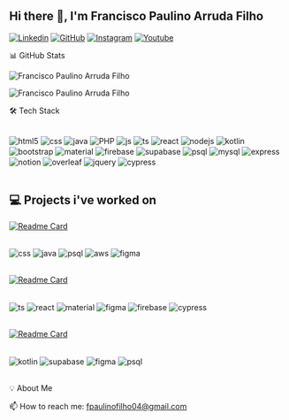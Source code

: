 ## Hi there 👋, I'm Francisco Paulino Arruda Filho

[![Linkedin](https://img.shields.io/badge/LinkedIn-0077B5?style=for-the-badge&logo=linkedin&logoColor=white)](https://www.linkedin.com/in/francisco-paulino-arruda-filho-9a6b81289/)
[![GitHub](https://img.shields.io/badge/GitHub-100000?style=for-the-badge&logo=github&logoColor=white)](https://github.com/Francisco-Paulino-Arruda-Filho)
[![Instagram](https://img.shields.io/badge/Instagram-E4405F?style=for-the-badge&logo=instagram&logoColor=white)](https://www.instagram.com/fpaulinoaf/)
[![Youtube](https://img.shields.io/badge/YouTube-FF0000?style=for-the-badge&logo=youtube&logoColor=white)](https://www.youtube.com/@franciscopaulinoarrudafilh1388)

📊 GitHub Stats

<p><img align="center" src="https://github-readme-stats.vercel.app/api/top-langs?username=Francisco-Paulino-Arruda-Filho&show_icons=true&theme=radical&locale=en&layout=compact" alt="Francisco Paulino Arruda Filho" /></p>
<p><img align="center" src="https://github-readme-stats.vercel.app/api?username=Francisco-Paulino-Arruda-Filho&show_icons=true&theme=radical&locale=en&layout=compact" alt="Francisco Paulino Arruda Filho" /></p>

🛠️ Tech Stack

<div style="display: inline_block"><br/>
   <img align="center" alt="html5" src="https://img.shields.io/badge/HTML5-E34F26?style=for-the-badge&logo=html5&logoColor=white" />
   <img align="center" alt="css" src="https://img.shields.io/badge/CSS3-1572B6?style=for-the-badge&logo=css3&logoColor=white" />
   <img align="center" alt="java" src="https://img.shields.io/badge/Java-ED8B00?style=for-the-badge&logo=openjdk&logoColor=white" />
   <img align="center" alt="PHP" src="https://img.shields.io/badge/PHP-777BB4?style=for-the-badge&logo=php&logoColor=white" />
   <img align="center" alt="js" src="https://img.shields.io/badge/JavaScript-F7DF1E?style=for-the-badge&logo=javascript&logoColor=black" />
   <img align="center" alt="ts" src="https://img.shields.io/badge/TypeScript-007ACC?style=for-the-badge&logo=typescript&logoColor=white" />
   <img align="center" alt="react" src="https://img.shields.io/badge/React-20232A?style=for-the-badge&logo=react&logoColor=61DAFB" />
   <img align="center" alt="nodejs" src="https://img.shields.io/badge/Node.js-43853D?style=for-the-badge&logo=node.js&logoColor=white" />
   <img align="center" alt="kotlin" src="https://img.shields.io/badge/Kotlin-0095D5?&style=for-the-badge&logo=kotlin&logoColor=white" />
   <img align="center" alt="bootstrap" src="https://img.shields.io/badge/Bootstrap-563D7C?style=for-the-badge&logo=bootstrap&logoColor=white" />
   <img align="center" alt="material" src="https://img.shields.io/badge/Material--UI-0081CB?style=for-the-badge&logo=material-ui&logoColor=white" />
   <img align="center" alt="firebase" src="https://img.shields.io/badge/firebase-a08021?style=for-the-badge&logo=firebase&logoColor=ffcd34" />
   <img align="center" alt="supabase" src="https://img.shields.io/badge/Supabase-181818?style=for-the-badge&logo=supabase&logoColor=white" />
   <img align="center" alt="psql" src="https://img.shields.io/badge/PostgreSQL-316192?style=for-the-badge&logo=postgresql&logoColor=white" >
   <img align="center" alt="mysql" src="https://img.shields.io/badge/MySQL-00000F?style=for-the-badge&logo=mysql&logoColor=white" >
   <img align="center" alt="express" src="https://img.shields.io/badge/Express.js-404D59?style=for-the-badge" >
   <img align="center" alt="notion" src="https://img.shields.io/badge/Notion-000000?style=for-the-badge&logo=notion&logoColor=white" >
   <img align="center" alt="overleaf" src="https://img.shields.io/badge/Overleaf-47A141?style=for-the-badge&logo=Overleaf&logoColor=white" >
   <img align="center" alt="jquery" src="https://img.shields.io/badge/jQuery-0769AD?style=for-the-badge&logo=jquery&logoColor=white" >
   <img align="center" alt="cypress" src="https://img.shields.io/badge/-cypress-%23E5E5E5?style=for-the-badge&logo=cypress&logoColor=058a5e" >
 </div><br/>


 ## 💻 Projects i've worked on 
[![Readme Card](https://github-readme-stats.vercel.app/api/pin/?username=gustavohenriquefs&repo=sgec&theme=transparent&border_radius=0)](https://github.com/gustavohenriquefs/SGEC)

<div style="display: inline_block"><br/>
   <img align="center" alt="css" src="https://img.shields.io/badge/CSS3-1572B6?style=for-the-badge&logo=css3&logoColor=white" />
   <img align="center" alt="java" src="https://img.shields.io/badge/Java-ED8B00?style=for-the-badge&logo=openjdk&logoColor=white" />
   <img align="center" alt="psql" src="https://img.shields.io/badge/PostgreSQL-316192?style=for-the-badge&logo=postgresql&logoColor=white" >
    <img align="center" alt="aws" src="https://img.shields.io/badge/AWS-%23FF9900.svg?style=for-the-badge&logo=amazon-aws&logoColor=white" >
    <img align="center" alt="figma" src="https://img.shields.io/badge/figma-%23F24E1E.svg?style=for-the-badge&logo=figma&logoColor=white" >
 </div><br/>

[![Readme Card](https://github-readme-stats.vercel.app/api/pin/?username=PI-II-Museu-Historico-Jacinto-de-Sousa&repo=website-museu-jacinto-sousa&theme=transparent&border_radius=0)](https://github.com/Francisco-Paulino-Arruda-Filho/website-museu-jacinto-sousa)

<div style="display: inline_block"><br/>
   <img align="center" alt="ts" src="https://img.shields.io/badge/TypeScript-007ACC?style=for-the-badge&logo=typescript&logoColor=white" />
   <img align="center" alt="react" src="https://img.shields.io/badge/React-20232A?style=for-the-badge&logo=react&logoColor=61DAFB" />
   <img align="center" alt="material" src="https://img.shields.io/badge/Material--UI-0081CB?style=for-the-badge&logo=material-ui&logoColor=white" />
   <img align="center" alt="figma" src="https://img.shields.io/badge/figma-%23F24E1E.svg?style=for-the-badge&logo=figma&logoColor=white" >
   <img align="center" alt="firebase" src="https://img.shields.io/badge/firebase-a08021?style=for-the-badge&logo=firebase&logoColor=ffcd34" />
   <img align="center" alt="cypress" src="https://img.shields.io/badge/-cypress-%23E5E5E5?style=for-the-badge&logo=cypress&logoColor=058a5e" >
 </div><br/>

[![Readme Card](https://github-readme-stats.vercel.app/api/pin/?username=Joao-Pedro-P-Holanda&repo=sustainow&theme=transparent&border_radius=0)](https://github.com/Joao-Pedro-P-Holanda/sustainow)

<div style="display: inline_block"><br/>
   <img align="center" alt="kotlin" src="https://img.shields.io/badge/Kotlin-0095D5?&style=for-the-badge&logo=kotlin&logoColor=white" />
   <img align="center" alt="supabase" src="https://img.shields.io/badge/Supabase-181818?style=for-the-badge&logo=supabase&logoColor=white" />
   <img align="center" alt="figma" src="https://img.shields.io/badge/figma-%23F24E1E.svg?style=for-the-badge&logo=figma&logoColor=white" >
   <img align="center" alt="psql" src="https://img.shields.io/badge/PostgreSQL-316192?style=for-the-badge&logo=postgresql&logoColor=white" >
 </div><br/>
 
💡 About Me

📫 How to reach me: fpaulinofilho04@gmail.com
